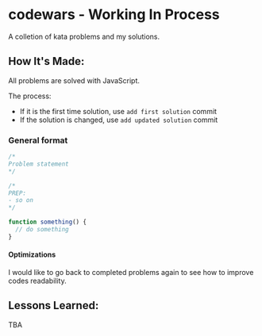 # codewars - **Working In Process**

A colletion of kata problems and my solutions. 

## How It's Made:

All problems are solved with JavaScript.

The process:
- If it is the first time solution, use `add first solution` commit
- If the solution is changed, use `add updated solution` commit

### General format

```js
/* 
Problem statement
*/

/* 
PREP:
- so on
*/

function something() {
  // do something
}
```

#### Optimizations 

I would like to go back to completed problems again to see how to improve codes readability. 

## Lessons Learned:

TBA

